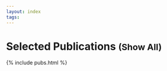 ```yaml
---
layout: index
tags: 
---
```


<h1><span id="pubs-title">Selected Publications</span>
  <small id="pubs-toggle" style="cursor: pointer;">(<span>Show All</span>)</small></h1>

{% include pubs.html %}
